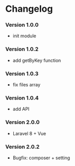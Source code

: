 # Changelog

### Version 1.0.0
- init module

### Version 1.0.2
- add getByKey function

### Version 1.0.3
- fix files array

### Version 1.0.4
- add API

### Version 2.0.0
- Laravel 8 + Vue

### Version 2.0.2
- Bugfix: composer + setting